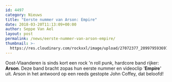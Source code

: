 ```yaml
---
id: 4497
category: Nieuws
title: "Eerste nummer van Arson: Empire"
date: 2018-03-20T11:13:09+00:00
author: Seppe Van Ael
layout: post
permalink: /news/eerste-nummer-van-arson-empire/
thumbnail: >-
  https://res.cloudinary.com/rockxxl/image/upload/27072377_2099795936975840_7846912175021310985_n.jpg
---
```

Oost-Vlaanderen is sinds kort een rock 'n roll punk, hardcore band rijker: **Arson**. Deze band bracht zopas hun eerste nummer en videoclip '**Empire**' uit. Arson in het antwoord op een reeds gestopte John Coffey, dat beloofd!
